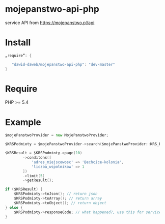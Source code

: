 # mojepanstwo-api-php
service API from https://mojepanstwo.pl/api

Install
=====================
~~~ go
„require”: {

   "dawid-daweb/mojepanstwo-api-php": "dev-master"
}
~~~
Require
=====================
PHP >= 5.4

Example
=====================
~~~ go
$mojePanstwoProvider = new MojePanstwoProvider;

$KRSPodmioty = $mojePanstwoProvider->search($mojePanstwoProvider::KRS_PODMIOTY);

$KRSResult = $KRSPodmioty->page(10)
        ->conditons([
            'adres_miejscowosc' => 'Bechcice-kolonia',
            'liczba_wspolnikow' => 1
        ])
        ->limit(5) 
        ->getResult();

if ($KRSResult) {
    $KRSPodmioty->toJson(); // return json
    $KRSPodmioty->toArray(); // return array
    $KRSPodmioty->toObject(); // return object
} else {
    $KRSPodmioty->responseCode; // what happened?, use this for service error
}

~~~
